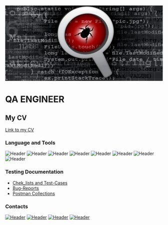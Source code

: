 [![Header](https://github.com/RuslanLost/RuslanLost/blob/main/assets/software-bug-web.png)](https://github.com/RuslanLost)
# QA ENGINEER

## My CV
[Link to my CV](https://drive.google.com/file/d/1HaeXlUL-Wttj7Vw5niHmE1ggbuYMVVBs/view?usp=sharing/)


### Language and Tools
![Header](https://img.shields.io/badge/Jira-090909?style=for-the-badge&logo=jira&logoColor=136be1)
![Header](https://img.shields.io/badge/Postman-090909?style=for-the-badge&logo=postman&logoColor=f76935)
![Header](https://img.shields.io/badge/Github-090909?style=for-the-badge&logo=github&logoColor=8cc4d7)
![Header](https://img.shields.io/badge/MySQL-090909?style=for-the-badge&logo=mysql&logoColor=00618a)
![Header](https://img.shields.io/badge/DevTools-090909?style=for-the-badge&logo=googlechrome&logoColor=2674f2)
![Header](https://img.shields.io/badge/TestRail-090909?style=for-the-badge&logo=&logoColor=71b556)
![Header](https://img.shields.io/badge/CharlesProxy-090909?style=for-the-badge&logo=charlesproxy&logoColor=8cc4d7)
![Header](https://img.shields.io/badge/Java-090909?style=for-the-badge&logo=Java&logoColor=8cc4d7)
### Testing Documentation


- [Chek_lists and Test-Cases](https://github.com/artichokeee/test-cases)
- [Bug-Reports](https://github.com/artichokeee/bug-reports)
- [Postman Collections](https://github.com/artichokeee/postman)

### Contacts

[![Header](https://img.shields.io/badge/Telegram-090909?style=for-the-badge&logo=telegram&logoColor=31a5db)](https://t.me/qachanell)
[![Header](https://img.shields.io/badge/Linkedin-090909?style=for-the-badge&logo=linkedin&logoColor=0073b1)](https://www.linkedin.com/in/artsiomrusau/)
[![Header](https://img.shields.io/badge/Email-090909?style=for-the-badge&logo=gmail&logoColor=0073b1)](https://www.linkedin.com/in/artsiomrusau/)
[![Header](https://img.shields.io/badge/Habr-090909?style=for-the-badge&logo=Habr&logoColor=0073b1)](https://www.linkedin.com/in/artsiomrusau/)